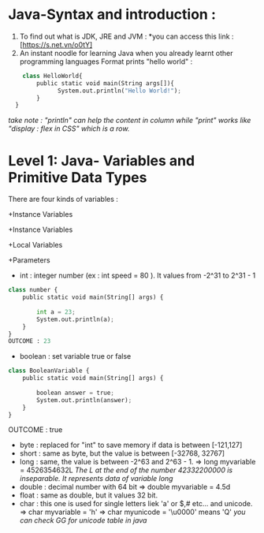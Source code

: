# Java-Syntax and introduction :
1. To find out what is JDK, JRE and JVM :
    *you can access this link : [https://s.net.vn/o0tY]
2. An instant noodle for learning Java when you already learnt other programming languages 
Format prints "hello world" :
```python
    class HelloWorld{
        public static void main(String args[]){
              System.out.println("Hello World!");
        } 
  }
```

*take note : "println" can help the content in column while "print" works like "display : flex in CSS" which is a row.*

# Level 1: Java- Variables and Primitive Data Types

There are four kinds of variables :

  +Instance Variables
  
  +Instance Variables
  
  +Local Variables 
  
  +Parameters

  - int : integer number (ex : int speed = 80 ). It values from -2^31 to 2^31 - 1
```python
class number {
    public static void main(String[] args) {
        
        int a = 23;
        System.out.println(a);
    }
}
OUTCOME : 23
```   
  - boolean : set variable true or false

```python
class BooleanVariable {
    public static void main(String[] args) {
        
        boolean answer = true;
        System.out.println(answer);
    }
}
```
OUTCOME : true
  - byte : replaced for "int" to save memory if data is between [-121,127]
  - short : same as byte, but the value is between [-32768, 32767]
  - long : same, the value is between -2^63 and 2^63 - 1.
    => long myvariable = 4526354632L
    *The L at the end of the number 42332200000 is inseparable. It represents data of variable long*
  - double : decimal number with 64 bit
    => double myvariable = 4.5d
  -  float : same as double, but it values 32 bit.
  -  char : this one is used for single letters liek 'a' or $,# etc... and unicode.
    => char myvariable = 'h'
    => char myunicode = '\u0000' means 'Q'
     *you can check GG for unicode table in java*
  


